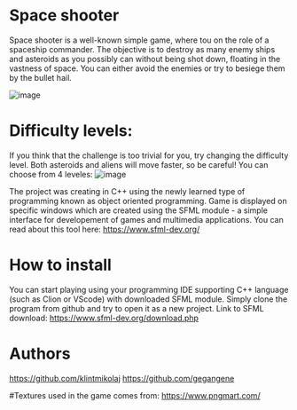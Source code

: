 # Space shooter 

Space shooter is a well-known simple game, where tou on the role of a spaceship commander. The objective is to destroy as many enemy ships and asteroids as you possibly can without being shot down, floating in the vastness of space. You can either avoid the enemies or try to besiege them by the bullet hail.

![image](https://github.com/klintmikolaj/Space_Shooter/assets/90563978/21195f5c-bbc4-4cf1-88e5-e5636722e5b1)

# Difficulty levels:

If you think that the challenge is too trivial for you, try changing the difficulty level. Both asteroids and aliens will move faster, so be careful! You can choose from 4 leveles:
![image](https://github.com/klintmikolaj/Space_Shooter/assets/90563978/4751e7da-2c38-4015-9428-08201d3f717e)


The project was creating in C++ using the newly learned type of programming known as object oriented programming. Game is displayed on specific windows which are created using the SFML module - a simple interface for developement of games and multimedia applications. You can read about this tool here:
https://www.sfml-dev.org/

# How to install
You can start playing using your programming IDE supporting C++ language (such as Clion or VScode) with downloaded SFML module. Simply clone the program from github and try to open it as a new project. 
Link to SFML download: https://www.sfml-dev.org/download.php

# Authors
https://github.com/klintmikolaj
https://github.com/gegangene

#Textures used in the game comes from:
https://www.pngmart.com/

